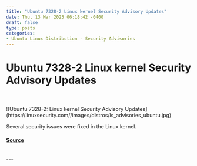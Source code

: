 ```yaml
---
title: "Ubuntu 7328-2 Linux kernel Security Advisory Updates"
date: Thu, 13 Mar 2025 06:18:42 -0400
draft: false
type: posts
categories: 
- Ubuntu Linux Distribution - Security Advisories
---
```

# Ubuntu 7328-2 Linux kernel Security Advisory Updates

<br/>

<br/>
![Ubuntu 7328-2: Linux kernel Security Advisory Updates](https://linuxsecurity.com//images/distros/ls_advisories_ubuntu.jpg)

Several security issues were fixed in the Linux kernel.

#### [Source](https://linuxsecurity.com/advisories/ubuntu/ubuntu-7328-2-linux-kernel-security-advisory-updates-3ng5vgiwkkmw)

<br/>
---
